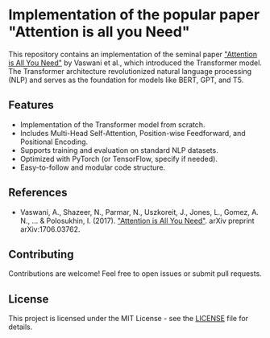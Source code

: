# Implementation of the popular paper "Attention is all you Need"

This repository contains an implementation of the seminal paper ["Attention is All You Need"](https://arxiv.org/abs/1706.03762) by Vaswani et al., which introduced the Transformer model. The Transformer architecture revolutionized natural language processing (NLP) and serves as the foundation for models like BERT, GPT, and T5.

## Features
- Implementation of the Transformer model from scratch.
- Includes Multi-Head Self-Attention, Position-wise Feedforward, and Positional Encoding.
- Supports training and evaluation on standard NLP datasets.
- Optimized with PyTorch (or TensorFlow, specify if needed).
- Easy-to-follow and modular code structure.

## References
- Vaswani, A., Shazeer, N., Parmar, N., Uszkoreit, J., Jones, L., Gomez, A. N., ... & Polosukhin, I. (2017). ["Attention is All You Need"](https://arxiv.org/abs/1706.03762). arXiv preprint arXiv:1706.03762.

## Contributing
Contributions are welcome! Feel free to open issues or submit pull requests.

## License
This project is licensed under the MIT License - see the [LICENSE](LICENSE) file for details.


